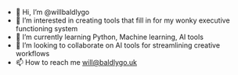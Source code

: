 - 👋 Hi, I’m @willbaldlygo
- 👀 I’m interested in creating tools that fill in for my wonky executive functioning system
- 🌱 I’m currently learning Python, Machine learning, AI tools
- 💞️ I’m looking to collaborate on AI tools for streamlining creative workflows
- 📫 How to reach me will@baldlygo.uk

<!---
willbaldlygo/willbaldlygo is a ✨ special ✨ repository because its `README.md` (this file) appears on your GitHub profile.
You can click the Preview link to take a look at your changes.
--->
